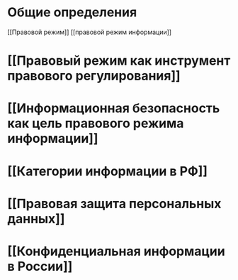 # Общие определения

[[Правовой режим]]
[[правовой режим информации]]

# [[Правовый режим как инструмент правового регулирования]]

# [[Информационная безопасность как цель правового режима информации]]

# [[Категории информации в РФ]]

# [[Правовая защита персональных данных]]

# [[Конфиденциальная информации в России]]
